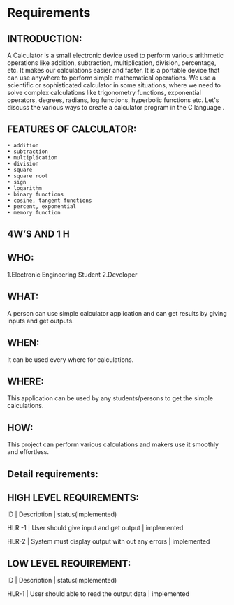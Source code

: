 # Requirements

## INTRODUCTION:

A Calculator is a small electronic device used to perform various arithmetic operations like addition, subtraction, multiplication, division, percentage, etc. It makes our calculations easier and faster. It is a portable device that can use anywhere to perform simple mathematical operations. We use a scientific or sophisticated calculator in some situations, where we need to solve complex calculations like trigonometry functions, exponential operators, degrees, radians, log functions, hyperbolic functions etc. Let's discuss the various ways to create a calculator program in the C language .

## FEATURES OF CALCULATOR:

    • addition 
    • subtraction 
    • multiplication 
    • division
    • square
    • square root
    • sign
    • logarithm
    • binary functions
    • cosine, tangent functions
    • percent, exponential
    • memory function


 ## 4W’S AND 1 H 

## WHO:
1.Electronic Engineering Student
2.Developer

## WHAT:
A person can use simple calculator application and  can get results by giving  inputs and get outputs. 

## WHEN:
It can be used every where for calculations.

## WHERE:
This application can be used by any students/persons to get the simple calculations.

## HOW:
This project can perform various calculations and makers use it smoothly and effortless.


## Detail requirements:

## HIGH LEVEL REQUIREMENTS:

ID      | Description                           |   status(implemented)

HLR -1  |   User should give input and get output                         |      implemented

HLR-2   |  System must display output with out any errors  |       implemented




## LOW LEVEL REQUIREMENT:

ID     |       Description                              |        status(implemented)

HLR-1  |      User should able to read the output data   |       implemented






